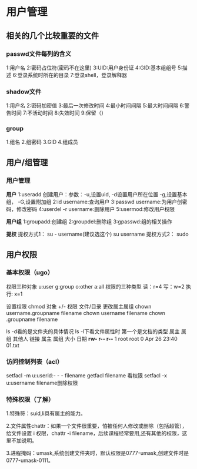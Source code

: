 # 用户管理

## 相关的几个比较重要的文件
### passwd文件每列的含义
1:用户名
2:密码占位符(密码不在这里)
3:UID:用户身份证
4:GID:基本组组号
5:描述
6:登录系统时所在的目录
7:登录shell，登录解释器

### shadow文件
1:用户名
2:密码加密值
3:最后一次修改时间
4:最小时间间隔
5:最大时间间隔
6:警告时间
7:不活动时间
8:失效时间
9:保留（）

### group
1.组名
2.组密码
3.GID
4.组成员

## 用户/组管理
### 用户管理

**用户**
1:useradd 创建用户：参数：-u,设置uid,
-d设置用户所在位置 -g,设置基本组， -G,设置附加组
2:id username:查询用户
3:passwd username:为用户创密码，修改密码
4:userdel -r username:删除用户
5:usermod:修改用户权限

**用户组**
1:groupadd:创建组
2:groupdel:删除组
3:gpasswd:组的相关操作

**提权**
提权方式1：
su - username(建议选这个)
su username
提权方式2：
sudo

## 用户权限
### 基本权限（ugo）
权限三种对象
u:user
g:group
o:other
a:all
权限的三种类型
读：r=4
写：w=2
执行: x=1

设置权限
chmod	对象 +/- 权限		文件/目录
更改属主属组
chown username.groupname filename
chown username filename
chown .groupname filename

ls -d看的是文件夹的具体情况
ls -l下看文件属性时
第一个是文档的类型
属主 属组 其他人 链接 属主 属组 大小 日期
**rw-	r--	r--** 	1 	root root 0 Apr 26 23:40 01.txt

### 访问控制列表（acl）
setfacl -m u:userid:- - - filename
getfacl filename	看权限
setfacl -x u:username filename删除权限

### 特殊权限（了解）
1.特殊符：suid,li具有属主的能力。

2.文件属性chattr：如果一个文件很重要，怕被任何人修改或删除（包括超管），给文件设置 i 权限，chattr -i filename，后续课程经常要用,还有其他的权限，这里不加说明。

3.进程掩码：umask,系统创建文件夹时，默认权限是0777-umask,创建文件时是0777-umask-0111。

<!--stackedit_data:
eyJoaXN0b3J5IjpbMTk3MjQxNjY5LC0xNTI5NjUxODE1XX0=
-->